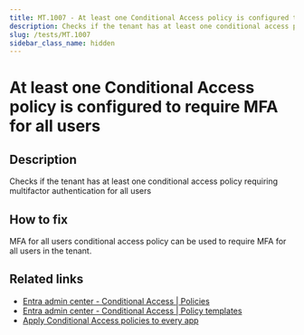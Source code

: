 ```yaml
---
title: MT.1007 - At least one Conditional Access policy is configured to require MFA for all users
description: Checks if the tenant has at least one conditional access policy requiring multifactor authentication for all users
slug: /tests/MT.1007
sidebar_class_name: hidden
---
```


# At least one Conditional Access policy is configured to require MFA for all users

## Description

Checks if the tenant has at least one conditional access policy requiring multifactor authentication for all users

## How to fix

MFA for all users conditional access policy can be used to require MFA for all users in the tenant.

## Related links
- [Entra admin center - Conditional Access | Policies](https://entra.microsoft.com/#view/Microsoft_AAD_ConditionalAccess/ConditionalAccessBlade/~/Overview/fromNav/)
- [Entra admin center - Conditional Access | Policy templates](https://entra.microsoft.com/#view/Microsoft_AAD_ConditionalAccess/CaTemplates.ReactView)
- [Apply Conditional Access policies to every app](https://learn.microsoft.com/entra/identity/conditional-access/howto-conditional-access-policy-all-users-mfa)
